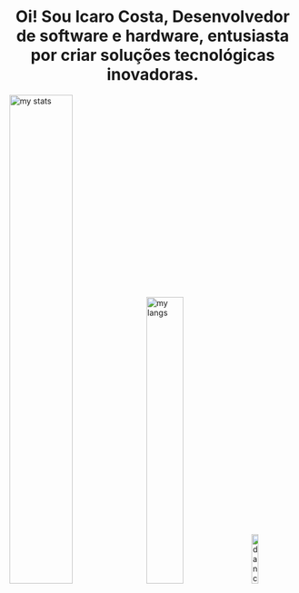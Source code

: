   <h1 align="center" >Oi! Sou Icaro Costa, Desenvolvedor de software e hardware, entusiasta por criar soluções tecnológicas inovadoras.</h1>
  <div><img alt="my stats" aling="top-left" width=47% src="https://github-readme-stats.vercel.app/api?username=Icaro-Costa&show_icons=true&theme=tokyonight"/>
  <img alt="my langs" aling="top-left" width=36% src="https://github-readme-stats.vercel.app/api/top-langs/?username=Icaro-Costa&exclude_repo=Minimalistic-Arch-setup,Codistopia-Monitoria&layout=compact&theme=tokyonight"/>
  <a href="https://youtu.be/iVCUmIbd1lA"><img src="https://media.tenor.com/0hEQxK9tC7UAAAAi/club-penguin-dance.gif" alt="dancingPenguin" align="top-left" style="width:15%"> </a> </div>
